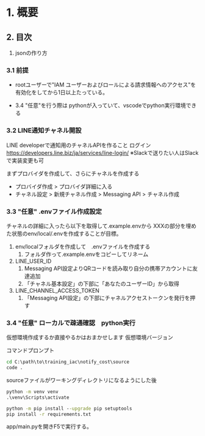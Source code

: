 # 1. 概要

## 2. 目次

1. jsonの作り方

### 3.1 前提

- rootユーザーで"IAM ユーザーおよびロールによる請求情報へのアクセス"を有効化をしてから1日以上たっている。

- 3.4 "任意"を行う際は pythonが入っていて、vscodeでpython実行環境できる

### 3.2 LINE通知チャネル開設

LINE developerで通知用のチャネルAPIを作ること
ログイン　<https://developers.line.biz/ja/services/line-login/>
※Slackで送りたい人はSlackで実装変更も可

まずプロバイダを作成して、さらにチャネルを作成する

- プロバイダ作成 > プロバイダ詳細に入る
- チャネル設定 > 新規チャネル作成 > Messaging API > チャネル作成

### 3.3 "任意" .envファイル作成設定

チャネルの詳細に入ったら以下を取得して.example.envから
XXXの部分を埋めた状態のenv/local/.envを作成することが目標。

1. env/localフォルダを作成して　.envファイルを作成する
   1. フォルダ作って.example.envをコピーしてリネーム
2. LINE_USER_ID
   1. Messaging API設定よりQRコードを読み取り自分の携帯アカウントに友達追加
   2. 「チャネル基本設定」の下部に「あなたのユーザーID」から取得
3. LINE_CHANNEL_ACCESS_TOKEN
   1. 「Messaging API設定」の下部にチャネルアクセストークンを発行を押す

### 3.4 "任意" ローカルで疎通確認　python実行

仮想環境作成するか直接やるかはおまかせします
仮想環境バージョン

コマンドプロンプト

```cmd
cd C:\path\to\training_iac\notify_cost\source
code .
```

sourceファイルがワーキングディレクトリになるようにした後

```cmd
python -m venv venv
.\venv\Scripts\activate

python -m pip install --upgrade pip setuptools
pip install -r requirements.txt
```

app/main.pyを開きF5で実行する。
